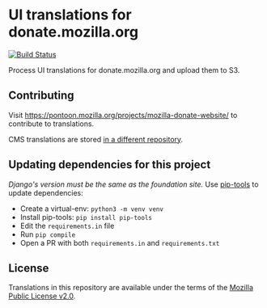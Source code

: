 # UI translations for donate.mozilla.org

[![Build Status](https://github.com/mozilla-l10n/donate-l10n/workflows/Continuous%20Integration/badge.svg)](https://github.com/mozilla-l10n/donate-l10n/actions?query=workflow%3A%22Continuous+Integration%22)

Process UI translations for donate.mozilla.org and upload them to S3.

## Contributing
Visit https://pontoon.mozilla.org/projects/mozilla-donate-website/ to contribute to translations.

CMS translations are stored [in a different repository](https://github.com/mozilla-l10n/mozilla-donate-content).

## Updating dependencies for this project
*Django's version must be the same as the foundation site.*
Use [pip-tools](https://github.com/jazzband/pip-tools) to update dependencies:
- Create a virtual-env: `python3 -m venv venv `
- Install pip-tools: `pip install pip-tools`
- Edit the `requirements.in` file
- Run `pip compile`
- Open a PR with both `requirements.in` and `requirements.txt`


## License

Translations in this repository are available under the terms of the [Mozilla Public License v2.0](http://www.mozilla.org/MPL/2.0/).
